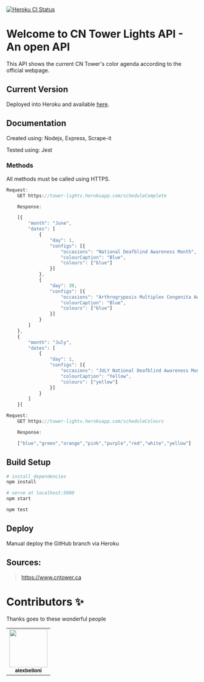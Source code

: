 [![Heroku CI Status](https://tower-lights.herokuapp.com/last.svg)](https://dashboard.heroku.com/pipelines/bb30db2b-05b2-4704-b66c-9743cfb06309/tests)

<!--![Logo](./public/assets/img/icon-long.png)-->

# Welcome to CN Tower Lights API - An open API

This API shows the current CN Tower's color agenda according to the official webpage.  
  

## Current Version

Deployed into Heroku and available [here](https://tower-lights.herokuapp.com/).

<!-- ## Recommended by Postman
[![Run in Postman](https://run-beta.pstmn.io/button.svg)](https://app.getpostman.com/run-collection/) -->

## Documentation

<!-- Documentation can be found [here](https://) -->

Created using: Nodejs, Express, Scrape-it   
  
Tested using: Jest  

### Methods

All methods must be called using HTTPS.

```javascript
Request:
    GET https://tower-lights.herokuapp.com/scheduleComplete  

    Response:

    [{
        "month": "June",
        "dates": [
            {
                "day": 1,
                "configs": [{
                    "occasions": "National Deafblind Awareness Month",
                    "colourCaption": "Blue",
                    "colours": ["blue"]
                }]
            },
            {
                "day": 30,
                "configs": [{
                    "occasions": "Arthrogryposis Multiplex Congenita Awareness Day",
                    "colourCaption": "Blue",
                    "colours": ["blue"]
                }]
            }
        ]
    }, 
    {
        "month": "July",
        "dates": [
            {
                "day": 1,
                "configs": [{
                    "occasions": "JULY National Deafblind Awareness Month",
                    "colourCaption": "Yellow",
                    "colours": ["yellow"]
                }]
            }
        ]
    }]

Request:
    GET https://tower-lights.herokuapp.com/scheduleColours 

    Response:

    ["blue","green","orange","pink","purple","red","white","yellow"]
```

<!--
ErrorsErrors are always returned as an array of error objects, keyed by errors in the top level of a JSON object:

Rate limiting
To ensure a fast and predictable experience for everyone, all our API endpoints have a rate limit of 100 calls per minute for each integration.

Common used status codes:
200 - OK
201 - Created, when resources are created
204 - No Content, on resource updates or actions
400 - Bad Request, the request contains invalid data or references non-existing resources
401 - Unauthorized, invalid or missing access token
403 - Forbidden, not allowed to access this resource
404 - Not Found, resource not found
429 - Too Many Requests, your client has reached the API rate limit
500 - Internal Server Error, something went wrong on our end
 -->
<!--
| Field       | Description                                                                        |
|-------------|------------------------------------------------------------------------------------|
| **id**      | The item's unique id.                                                              |
| deleted     | `true` if the item is deleted.                                                     |
| type        | The type of item. One of "job", "story", "comment", "poll", or "pollopt".          |
| by          | The username of the item's author.                                                 |
                     |
-->

## Build Setup

```bash
# install dependencies
npm install

# serve at localhost:5000
npm start

npm test
```
## Deploy

Manual deploy the GitHub branch via Heroku

## Sources:

> https://www.cntower.ca

# Contributors ✨

Thanks goes to these wonderful people

<table>
  <tr>
    <td align="center"><a href="https://github.com/alexbelloni"><img src="https://avatars0.githubusercontent.com/u/10518847?v=4" width="100px;" alt=""/><br /><sub><b>alexbelloni</b></sub></a></td>
  </tr> 
</table>

